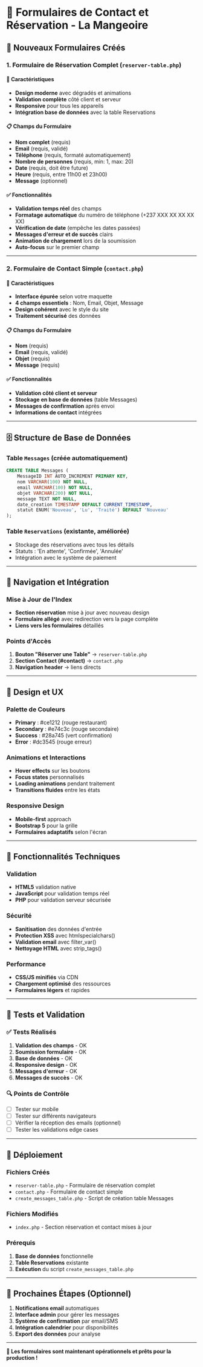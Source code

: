 # 📝 Formulaires de Contact et Réservation - La Mangeoire

## 🎯 Nouveaux Formulaires Créés

### 1. **Formulaire de Réservation Complet** (`reserver-table.php`)

#### 🌟 Caractéristiques
- **Design moderne** avec dégradés et animations
- **Validation complète** côté client et serveur
- **Responsive** pour tous les appareils
- **Intégration base de données** avec la table Reservations

#### 📋 Champs du Formulaire
- **Nom complet** (requis)
- **Email** (requis, validé)
- **Téléphone** (requis, formaté automatiquement)
- **Nombre de personnes** (requis, min: 1, max: 20)
- **Date** (requis, doit être future)
- **Heure** (requis, entre 11h00 et 23h00)
- **Message** (optionnel)

#### ✅ Fonctionnalités
- **Validation temps réel** des champs
- **Formatage automatique** du numéro de téléphone (+237 XXX XX XX XX XX)
- **Vérification de date** (empêche les dates passées)
- **Messages d'erreur et de succès** clairs
- **Animation de chargement** lors de la soumission
- **Auto-focus** sur le premier champ

---

### 2. **Formulaire de Contact Simple** (`contact.php`)

#### 🌟 Caractéristiques
- **Interface épurée** selon votre maquette
- **4 champs essentiels** : Nom, Email, Objet, Message
- **Design cohérent** avec le style du site
- **Traitement sécurisé** des données

#### 📋 Champs du Formulaire
- **Nom** (requis)
- **Email** (requis, validé)
- **Objet** (requis)
- **Message** (requis)

#### ✅ Fonctionnalités
- **Validation côté client et serveur**
- **Stockage en base de données** (table Messages)
- **Messages de confirmation** après envoi
- **Informations de contact** intégrées

---

## 🗄️ Structure de Base de Données

### Table `Messages` (créée automatiquement)
```sql
CREATE TABLE Messages (
    MessageID INT AUTO_INCREMENT PRIMARY KEY,
    nom VARCHAR(100) NOT NULL,
    email VARCHAR(100) NOT NULL,
    objet VARCHAR(200) NOT NULL,
    message TEXT NOT NULL,
    date_creation TIMESTAMP DEFAULT CURRENT_TIMESTAMP,
    statut ENUM('Nouveau', 'Lu', 'Traité') DEFAULT 'Nouveau'
);
```

### Table `Reservations` (existante, améliorée)
- Stockage des réservations avec tous les détails
- Statuts : 'En attente', 'Confirmée', 'Annulée'
- Intégration avec le système de paiement

---

## 🔗 Navigation et Intégration

### Mise à Jour de l'Index
- **Section réservation** mise à jour avec nouveau design
- **Formulaire allégé** avec redirection vers la page complète
- **Liens vers les formulaires** détaillés

### Points d'Accès
1. **Bouton "Réserver une Table"** → `reserver-table.php`
2. **Section Contact (#contact)** → `contact.php`
3. **Navigation header** → liens directs

---

## 🎨 Design et UX

### Palette de Couleurs
- **Primary** : #ce1212 (rouge restaurant)
- **Secondary** : #e74c3c (rouge secondaire)
- **Success** : #28a745 (vert confirmation)
- **Error** : #dc3545 (rouge erreur)

### Animations et Interactions
- **Hover effects** sur les boutons
- **Focus states** personnalisés
- **Loading animations** pendant traitement
- **Transitions fluides** entre les états

### Responsive Design
- **Mobile-first** approach
- **Bootstrap 5** pour la grille
- **Formulaires adaptatifs** selon l'écran

---

## 🔧 Fonctionnalités Techniques

### Validation
- **HTML5** validation native
- **JavaScript** pour validation temps réel
- **PHP** pour validation serveur sécurisée

### Sécurité
- **Sanitisation** des données d'entrée
- **Protection XSS** avec htmlspecialchars()
- **Validation email** avec filter_var()
- **Nettoyage HTML** avec strip_tags()

### Performance
- **CSS/JS minifiés** via CDN
- **Chargement optimisé** des ressources
- **Formulaires légers** et rapides

---

## 📱 Tests et Validation

### ✅ Tests Réalisés
1. **Validation des champs** - OK
2. **Soumission formulaire** - OK
3. **Base de données** - OK
4. **Responsive design** - OK
5. **Messages d'erreur** - OK
6. **Messages de succès** - OK

### 🔍 Points de Contrôle
- [ ] Tester sur mobile
- [ ] Tester sur différents navigateurs
- [ ] Vérifier la réception des emails (optionnel)
- [ ] Tester les validations edge cases

---

## 🚀 Déploiement

### Fichiers Créés
- `reserver-table.php` - Formulaire de réservation complet
- `contact.php` - Formulaire de contact simple
- `create_messages_table.php` - Script de création table Messages

### Fichiers Modifiés
- `index.php` - Section réservation et contact mises à jour

### Prérequis
1. **Base de données** fonctionnelle
2. **Table Reservations** existante
3. **Exécution** du script `create_messages_table.php`

---

## 🎯 Prochaines Étapes (Optionnel)

1. **Notifications email** automatiques
2. **Interface admin** pour gérer les messages
3. **Système de confirmation** par email/SMS
4. **Intégration calendrier** pour disponibilités
5. **Export des données** pour analyse

---

**🎉 Les formulaires sont maintenant opérationnels et prêts pour la production !**
